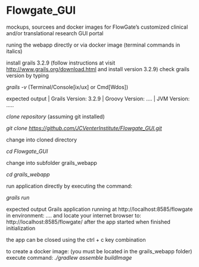 # Flowgate_GUI

mockups, sourcees and docker images for FlowGate’s customized clinical and/or translational research GUI portal

runing the webapp directly or via docker image
(terminal commands in italics)

install grails 3.2.9 (follow instructions at visit http://www.grails.org/download.html and install version 3.2.9)
check grails version by typing

_grails -v_  (Terminal/Console[ix/ux] or Cmd[Wdos])

expected output
| Grails Version: 3.2.9
| Groovy Version: ....
| JVM Version: .....

_clone repository_ (assuming git installed)

_git clone https://github.com/JCVenterInstitute/Flowgate_GUI.git_

change into cloned directory

_cd Flowgate_GUI_

change into subfolder grails_webapp

_cd grails_webapp_

run application directly by executing the command:

_grails run_

expected output
Grails application running at http://localhost:8585/flowgate in environment: ....
and locate your internet browser to: http://localhost:8585/flowgate/ after the app started when finished initialization

the app can be closed using the ctrl + c key combination

to create a docker image:  (you must be located in the grails_webapp folder)
execute command: 
_./gradlew assemble buildImage_

